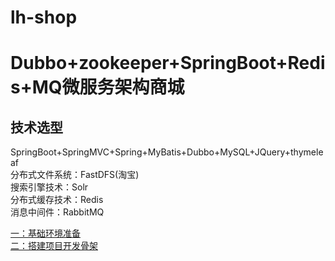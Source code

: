 # lh-shop
# Dubbo+zookeeper+SpringBoot+Redis+MQ微服务架构商城<br>
## 技术选型<br>
SpringBoot+SpringMVC+Spring+MyBatis+Dubbo+MySQL+JQuery+thymeleaf<br>
分布式文件系统：FastDFS(淘宝)<br>
搜索引擎技术：Solr<br>
分布式缓存技术：Redis<br>
消息中间件：RabbitMQ<br>


[一：基础环境准备](https://blog.csdn.net/weixin_37762923/article/details/102749798 "悬停显示")<br>
[二：搭建项目开发骨架](https://blog.csdn.net/weixin_37762923/article/details/102764271 "悬停显示")
